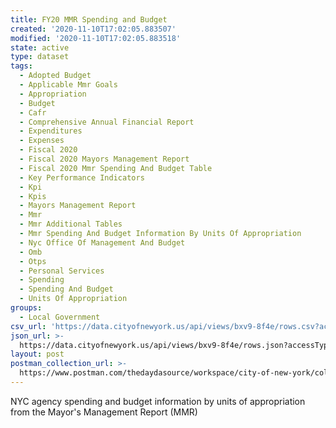 ```yaml
---
title: FY20 MMR Spending and Budget
created: '2020-11-10T17:02:05.883507'
modified: '2020-11-10T17:02:05.883518'
state: active
type: dataset
tags:
  - Adopted Budget
  - Applicable Mmr Goals
  - Appropriation
  - Budget
  - Cafr
  - Comprehensive Annual Financial Report
  - Expenditures
  - Expenses
  - Fiscal 2020
  - Fiscal 2020 Mayors Management Report
  - Fiscal 2020 Mmr Spending And Budget Table
  - Key Performance Indicators
  - Kpi
  - Kpis
  - Mayors Management Report
  - Mmr
  - Mmr Additional Tables
  - Mmr Spending And Budget Information By Units Of Appropriation
  - Nyc Office Of Management And Budget
  - Omb
  - Otps
  - Personal Services
  - Spending
  - Spending And Budget
  - Units Of Appropriation
groups:
  - Local Government
csv_url: 'https://data.cityofnewyork.us/api/views/bxv9-8f4e/rows.csv?accessType=DOWNLOAD'
json_url: >-
  https://data.cityofnewyork.us/api/views/bxv9-8f4e/rows.json?accessType=DOWNLOAD
layout: post
postman_collection_url: >-
  https://www.postman.com/thedaydasource/workspace/city-of-new-york/collection/15909983-b6a838cb-ea4f-4a04-bb9b-be16167c7928
---
```

NYC agency spending and budget information by units of appropriation from the 
Mayor's Management Report (MMR)

